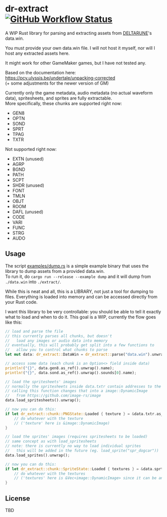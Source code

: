 <h1>dr-extract<br>
    <a href="https://github.com/PieKing1215/dr-extract-rs/actions/workflows/rust_build_test.yml"><img alt="GitHub Workflow Status" src="https://img.shields.io/github/workflow/status/PieKing1215/dr-extract-rs/Rust%20Build+Test"></a>
</h1>

A WIP Rust library for parsing and extracting assets from [DELTARUNE](https://deltarune.com)'s data.win.

You must provide your own data.win file. I will not host it myself, nor will I host any extracted assets here.

It might work for other GameMaker games, but I have not tested any.

Based on the documentation here: https://pcy.ulyssis.be/undertale/unpacking-corrected<br>
(+ some adjustments for the newer version of GM)

Currently only the game metadata, audio metadata (no actual waveform data), spritesheets, and sprites are fully extractable.<br>
More specifically, these chunks are supported right now:
- GEN8
- OPTN
- SOND
- SPRT
- TPAG
- TXTR

Not supported right now:
- EXTN (unused)
- AGRP
- BGND
- PATH
- SCPT
- SHDR (unused)
- FONT
- TMLN
- OBJT
- ROOM
- DAFL (unused)
- CODE
- VARI
- FUNC
- STRG
- AUDO

## Usage
The script [examples/dump.rs](examples/dump.rs) is a simple example binary that uses the library to dump assets from a provided data.win.<br>
To run it, do `cargo run --release --example dump` and it will dump from `./data.win` into `./extract/`.

While this is neat and all, this is a LIBRARY, not just a tool for dumping to files. Everything is loaded into memory and can be accessed directly from your Rust code.

I want this library to be very controllable: you should be able to tell it exactly what to load and when to do it. This goal is a WIP, currently the flow goes like this:

```rust
// load and parse the file
// this currently parses all chunks, but doesn't
//   load any images or audio data into memory
// eventually, this will probably get split into a few functions to
//   allow you to control what chunks to parse
let mut data: dr_extract::DataWin = dr_extract::parse("data.win").unwrap();

// access some data (each chunk is an Option<> field inside data)
println!("{}", data.gen8.as_ref().unwrap().name);
println!("{}", data.sond.as_ref().unwrap().sounds[0].name);

// load the spritesheets' images
// normally the spritesheets inside data.txtr contain addresses to the data
// calling this function changes that into a image::DynamicImage
//   from https://github.com/image-rs/image
data.load_spritesheets().unwrap();

// now you can do this:
if let dr_extract::chunk::PNGState::Loaded { texture } = &data.txtr.as_ref().unwrap().spritesheets[0].png {
    // do whatever with the texture
    // ('texture' here is &image::DynamicImage)
}

// load the sprites' images (requires spritesheets to be loaded)
// same concept as with load_spritesheets
// note: there is currently no way to load individual sprites
//   this will be added in the future (eg. load_sprite("spr_dogcar"))
data.load_sprites().unwrap();

// now you can do this:
if let dr_extract::chunk::SpriteState::Loaded { textures } = &data.sprt.as_ref().unwrap().sprites[0].textures {
    // do whatever with the textures
    // ('textures' here is &Vec<image::DynamicImage> since it can be animated)
}
```

## License
TBD
